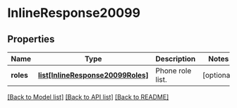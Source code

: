 # InlineResponse20099

## Properties
Name | Type | Description | Notes
------------ | ------------- | ------------- | -------------
**roles** | [**list[InlineResponse20099Roles]**](InlineResponse20099Roles.md) | Phone role list. | [optional] 

[[Back to Model list]](../README.md#documentation-for-models) [[Back to API list]](../README.md#documentation-for-api-endpoints) [[Back to README]](../README.md)

